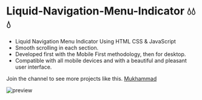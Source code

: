 # Liquid-Navigation-Menu-Indicator 💧💧💧

- Liquid Navigation Menu Indicator Using HTML CSS & JavaScript
- Smooth scrolling in each section.
- Developed first with the Mobile First methodology, then for desktop.
- Compatible with all mobile devices and with a beautiful and pleasant user interface.

Join the channel to see more projects like this. [Mukhammad](https://www.t.me/muhammad_developer)

![preview](https://user-images.githubusercontent.com/77983855/171199800-f970ae50-cc1f-46fc-b276-54680596eac4.png)
